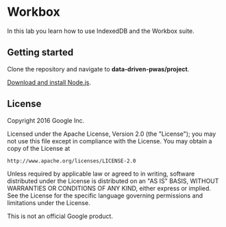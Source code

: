 # Workbox

In this lab you learn how to use IndexedDB and the Workbox suite.

## Getting started

Clone the repository and navigate to **data-driven-pwas/project**.

[Download and install Node.js](https://nodejs.org/en/download/).

## License

Copyright 2016 Google Inc.

Licensed under the Apache License, Version 2.0 (the "License");
you may not use this file except in compliance with the License.
You may obtain a copy of the License at

    http://www.apache.org/licenses/LICENSE-2.0

Unless required by applicable law or agreed to in writing, software
distributed under the License is distributed on an "AS IS" BASIS,
WITHOUT WARRANTIES OR CONDITIONS OF ANY KIND, either express or implied.
See the License for the specific language governing permissions and
limitations under the License.

This is not an official Google product.
